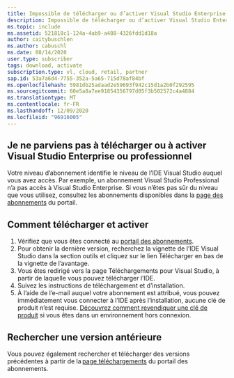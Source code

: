 ```yaml
---
title: Impossible de télécharger ou d’activer Visual Studio Enterprise ou professionnel
description: Impossible de télécharger ou d’activer Visual Studio Enterprise ou professionnel à partir d’abonnements Visual Studio
ms.topic: include
ms.assetid: 521818c1-124a-4ab9-a488-4326fdd1d18a
author: caitybuschlen
ms.author: cabuschl
ms.date: 08/14/2020
user.type: subscriber
tags: download, activate
subscription.type: vl, cloud, retail, partner
sap.id: 53a7a6d4-7755-352a-5a65-715d78af84bf
ms.openlocfilehash: 5981db25adaad2e59693f942c15d1a2b0f292595
ms.sourcegitcommit: 60e5a8a7ee91854356797d05f3b502572c4a4884
ms.translationtype: MT
ms.contentlocale: fr-FR
ms.lasthandoff: 12/09/2020
ms.locfileid: "96916005"
---
```

## <a name="im-unable-to-download-or-activate-visual-studio-enterprise-or-professional"></a>Je ne parviens pas à télécharger ou à activer Visual Studio Enterprise ou professionnel

Votre niveau d’abonnement identifie le niveau de l’IDE Visual Studio auquel vous avez accès. Par exemple, un abonnement Visual Studio Professional n’a pas accès à Visual Studio Enterprise. Si vous n’êtes pas sûr du niveau que vous utilisez, consultez les abonnements disponibles dans la [page des abonnements](https://my.visualstudio.com/subscriptions) du portail.    

## <a name="how-to-download-and-activate"></a>Comment télécharger et activer 

1. Vérifiez que vous êtes connecté au [portail des abonnements](https://my.visualstudio.com/benefits).  
1. Pour obtenir la dernière version, recherchez la vignette de l’IDE Visual Studio dans la section outils et cliquez sur le lien Télécharger en bas de la vignette de l’avantage. 
1. Vous êtes redirigé vers la page Téléchargements pour Visual Studio, à partir de laquelle vous pouvez télécharger l’IDE.
1. Suivez les instructions de téléchargement et d’installation.
1. À l’aide de l’e-mail auquel votre abonnement est attribué, vous pouvez immédiatement vous connecter à l’IDE après l’installation, aucune clé de produit n’est requise. [Découvrez comment revendiquer une clé de produit](https://docs.microsoft.com/visualstudio/subscriptions/find-keys) si vous êtes dans un environnement hors connexion. 

## <a name="find-an-older-version"></a>Rechercher une version antérieure

Vous pouvez également rechercher et télécharger des versions précédentes à partir de la [page téléchargements](https://my.visualstudio.com/Downloads?PId=6545) du portail des abonnements.